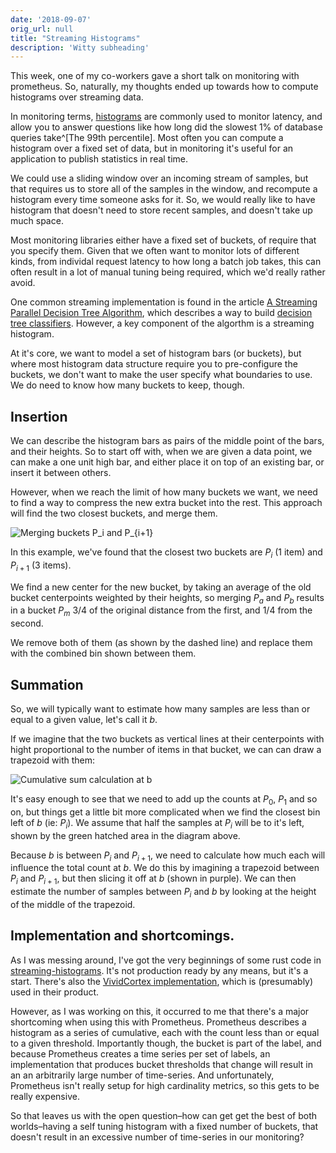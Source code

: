 ```yaml
---
date: '2018-09-07'
orig_url: null
title: "Streaming Histograms"
description: 'Witty subheading'
---
```


This week, one of my co-workers gave a short talk on monitoring with prometheus. So, naturally, my thoughts ended up towards how to compute histograms over streaming data.<!--more-->

In monitoring terms, [histograms](https://prometheus.io/docs/practices/histograms/) are commonly used to monitor latency, and allow you to answer questions like how long did the slowest 1% of database queries take^[The 99th percentile]. Most often you can compute a histogram over a fixed set of data, but in monitoring it's useful for an application to publish statistics in real time.

We could use a sliding window over an incoming stream of samples, but that requires us to store all of the samples in the window, and recompute a histogram every time someone asks for it. So, we would really like to have histogram that doesn't need to store recent samples, and doesn't take up much space.

Most monitoring libraries either have a fixed set of buckets, of require that you specify them. Given that we often want to monitor lots of different kinds, from individal request latency to how long a batch job takes, this can often result in a lot of manual tuning being required, which we'd really rather avoid.

One common streaming implementation is found in the article [A Streaming Parallel Decision Tree Algorithm](http://jmlr.csail.mit.edu/papers/v11/ben-haim10a.html), which describes a way to build [decision tree classifiers](https://en.wikipedia.org/wiki/Decision_tree_learning). However, a key component of the algorthm is a streaming histogram.

At it's core, we want to model a set of histogram bars (or buckets), but where most histogram data structure require you to pre-configure the buckets, we don't want to make the user specify what boundaries to use. We do need to know how many buckets to keep, though.

## Insertion

We can describe the histogram bars as pairs of the middle point of the bars, and their heights. So to start off with, when we are given a data point, we can make a one unit high bar, and either place it on top of an existing bar, or insert it between others.

However, when we reach the limit of how many buckets we want, we need to find a way to compress the new extra bucket into the rest. This approach will find the two closest buckets, and merge them.

![Merging buckets $P_i$ and $P_{i+1}$](/images/2018-09-07-streaming-histograms/merging.svg)

In this example, we've found that the closest two buckets are $P_i$ (1 item) and $P_{i+1}$ (3 items).

We find a new center for the new bucket, by taking an average of the old bucket centerpoints weighted by their heights, so merging $P_a$ and $P_b$ results in a bucket $P_m$ $3/4$ of the original distance from the first, and $1/4$ from the second.

We remove both of them (as shown by the dashed line) and replace them with the combined bin shown between them.

## Summation

So, we will typically want to estimate how many samples are less than or equal to a given value, let's call it $b$.

If we imagine that the two buckets as vertical lines at their centerpoints with hight proportional to the number of items in that bucket, we can can draw a trapezoid with them:

![Cumulative sum calculation at $b$](/images/2018-09-07-streaming-histograms/binning.svg)

It's easy enough to see that we need to add up the counts at $P_0$, $P_1$ and so on, but things get a little bit more complicated when we find the closest bin left of $b$ (ie: $P_i$). We assume that half the samples at $P_i$ will be to it's left, shown by the green hatched area in the diagram above.

Because $b$ is between $P_i$ and $P_{i+1}$, we need to calculate how much each will influence the total count at $b$. We do this by imagining a trapezoid between $P_i$ and $P_{i+1}$, but then slicing it off at $b$ (shown in purple). We can then estimate the number of samples between $P_i$ and $b$ by looking at the height of the middle of the trapezoid.

## Implementation and shortcomings.

As I was messing around, I've got the very beginnings of some rust code in [streaming-histograms](https://github.com/cstorey/streaming-histograms-rs/blob/master/src/lib.rs). It's not production ready by any means, but it's a start. There's also the [VividCortex implementation](https://www.vividcortex.com/blog/2013/07/08/streaming-approximate-histograms/), which is (presumably) used in their product.

However, as I was working on this, it occurred to me that there's a major shortcoming when using this with Prometheus. Prometheus describes a histogram as a series of cumulative, each with the count less than or equal to a given threshold. Importantly though, the bucket is part of the label, and because Prometheus creates a time series per set of labels, an implementation that produces bucket thresholds that change will result in an an arbitrarily large number of time-series. And unfortunately, Prometheus isn't really setup for high cardinality metrics, so this gets to be really expensive.

So that leaves us with the open question–how can get get the best of both worlds–having a self tuning histogram with a fixed number of buckets, that doesn't result in an excessive number of time-series in our monitoring?
